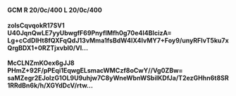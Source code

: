 #### GCM R 20/0c/400 L 20/0c/400
**zolsCqvqokR17SV1**<br/>**U40JqnQwLE7yyUbwgfF69PnyfIMfh0g70e4l4BIcizA=**<br/>**Lg+cCdDlHt8fQXFqQdJ13vMma1fsBdW4IX4IvMY7+Foy9/unyRFlvT5ku7xQrgBDX1+0RZTjxvbl0/Vl...**<br/><br/>
**McCLNZmKOex6gJJ8**<br/>**PHmZ+92F/pPEqi1EqwgELsmacWMCzf8oCwY//Vg0ZBw=**<br/>**saMZegr2EJolzG1OL9U9uhjw7C8yWneWbnWSbilKDfJa/T2ezGHhn6t8SR1RRdBn6k/h/XGYdDcV/rtw...**